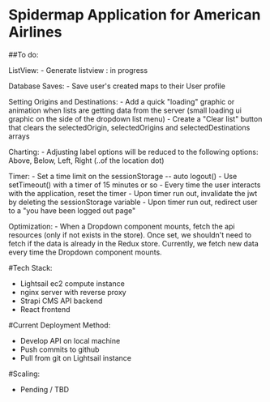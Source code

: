# Spidermap Application for American Airlines

##To do:

  ListView:
    - Generate listview : in progress

  Database Saves:
    - Save user's created maps to their User profile

  Setting Origins and Destinations:
    - Add a quick "loading" graphic or animation when lists are getting data from the server
      (small loading ui graphic on the side of the dropdown list menu)
    - Create a "Clear list" button that clears the selectedOrigin, selectedOrigins and selectedDestinations arrays

  Charting:
    - Adjusting label options will be reduced to the following options: Above, Below, Left, Right
      (..of the location dot)

  Timer:
    - Set a time limit on the sessionStorage -- auto logout()
    - Use setTimeout() with a timer of 15 minutes or so
    - Every time the user interacts with the application, reset the timer
    - Upon timer run out, invalidate the jwt by deleting the sessionStorage variable
    - Upon timer run out, redirect user to a "you have been logged out page"

  Optimization:
    - When a Dropdown component mounts, fetch the api resources (only if not exists in the store). Once set, we shouldn't need to fetch if the data is already in the Redux store. Currently, we fetch new data every time the Dropdown component mounts.

#Tech Stack:
  - Lightsail ec2 compute instance
  - nginx server with reverse proxy
  - Strapi CMS API backend
  - React frontend

#Current Deployment Method:
  - Develop API on local machine
  - Push commits to github
  - Pull from git on Lightsail instance

#Scaling:
  - Pending / TBD
